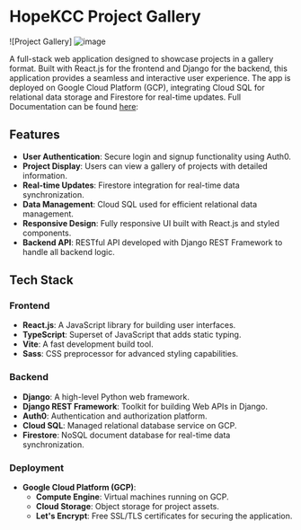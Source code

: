 # HopeKCC Project Gallery

![Project Gallery]
![image](https://github.com/user-attachments/assets/6d78dd25-ac76-4e06-8569-4e29aad95bc4)


A full-stack web application designed to showcase projects in a gallery format. Built with React.js for the frontend and Django for the backend, this application provides a seamless and interactive user experience. The app is deployed on Google Cloud Platform (GCP), integrating Cloud SQL for relational data storage and Firestore for real-time updates. Full Documentation can be found [here]([URL](https://docs.google.com/document/d/1DFvpC6HaP0BZCbFuoJSiUDWjZw581jH_6HWSwFUEGkI/edit#heading=h.gho0deaf3vpn)): 

## Features

- **User Authentication**: Secure login and signup functionality using Auth0.
- **Project Display**: Users can view a gallery of projects with detailed information.
- **Real-time Updates**: Firestore integration for real-time data synchronization.
- **Data Management**: Cloud SQL used for efficient relational data management.
- **Responsive Design**: Fully responsive UI built with React.js and styled components.
- **Backend API**: RESTful API developed with Django REST Framework to handle all backend logic.

## Tech Stack

### Frontend
- **React.js**: A JavaScript library for building user interfaces.
- **TypeScript**: Superset of JavaScript that adds static typing.
- **Vite**: A fast development build tool.
- **Sass**: CSS preprocessor for advanced styling capabilities.

### Backend
- **Django**: A high-level Python web framework.
- **Django REST Framework**: Toolkit for building Web APIs in Django.
- **Auth0**: Authentication and authorization platform.
- **Cloud SQL**: Managed relational database service on GCP.
- **Firestore**: NoSQL document database for real-time data synchronization.

### Deployment
- **Google Cloud Platform (GCP)**: 
  - **Compute Engine**: Virtual machines running on GCP.
  - **Cloud Storage**: Object storage for project assets.
  - **Let's Encrypt**: Free SSL/TLS certificates for securing the application.



